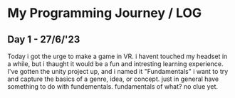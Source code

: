 # My Programming Journey / LOG
## Day 1 - 27/6/'23
Today i got the urge to make a game in VR. i havent touched my headset in a while, but i thaught it would be a fun and intresting learning experience.
I've gotten the unity project up, and i named it "Fundamentals" i want to try and capture the basics of a genre, idea, or concept. just in general have something to do with fundementals. fundamentals of what? no clue yet.
